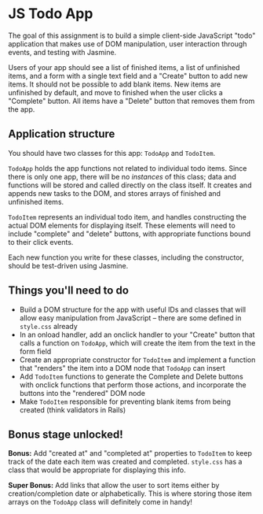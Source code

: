 # JS Todo App

The goal of this assignment is to build a simple client-side JavaScript "todo" application that makes use of DOM manipulation, user interaction through events, and testing with Jasmine.

Users of your app should see a list of finished items, a list of unfinished items, and a form with a single text field and a "Create" button to add new items. It should not be possible to add blank items. New items are unfinished by default, and move to finished when the user clicks a "Complete" button. All items have a "Delete" button that removes them from the app.

## Application structure

You should have two classes for this app: `TodoApp` and `TodoItem`.

`TodoApp` holds the app functions not related to individual todo items. Since there is only one app, there will be no *instances* of this class; data and functions will be stored and called directly on the class itself. It creates and appends new tasks to the DOM, and stores arrays of finished and unfinished items.

`TodoItem` represents an individual todo item, and handles constructing the actual DOM elements for displaying itself. These elements will need to include "complete" and "delete" buttons, with appropriate functions bound to their click events.

Each new function you write for these classes, including the constructor, should be test-driven using Jasmine.

## Things you'll need to do

* Build a DOM structure for the app with useful IDs and classes that will allow easy manipulation from JavaScript &ndash; there are some defined in `style.css` already
* In an onload handler, add an onclick handler to your "Create" button that calls a function on `TodoApp`, which will create the item from the text in the form field
* Create an appropriate constructor for `TodoItem` and implement a function that "renders" the item into a DOM node that `TodoApp` can insert
* Add `TodoItem` functions to generate the Complete and Delete buttons with onclick functions that perform those actions, and incorporate the buttons into the "rendered" DOM node
* Make `TodoItem` responsible for preventing blank items from being created (think validators in Rails)

## Bonus stage unlocked!

**Bonus:** Add "created at" and "completed at" properties to `TodoItem` to keep track of the date each item was created and completed. `style.css` has a class that would be appropriate for displaying this info.

**Super Bonus:** Add links that allow the user to sort items either by creation/completion date or alphabetically. This is where storing those item arrays on the `TodoApp` class will definitely come in handy!
